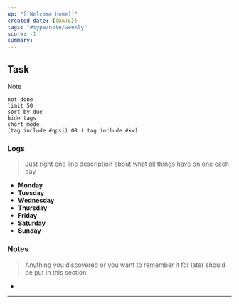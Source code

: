 ```yaml
---
up: "[[Welcome Home]]"
created-date: {{DATE}}
tags: "#type/note/weekly"
score: -1
summary: 
---
```


## Task

> [!NOTE] 
> ```tasks
> not done
> limit 50
> sort by due
> hide tags
> short mode
> (tag include #qpsi) OR ( tag include #kw)
> ```


### Logs

> Just right one line description about what all things have on one each day

- **Monday**
- **Tuesday**
- **Wednesday**
- **Thursday**
- **Friday**
- **Saturday**
- **Sunday**


### Notes
> Anything you discovered or you want to remember it for later should be put in this section.
- 

---